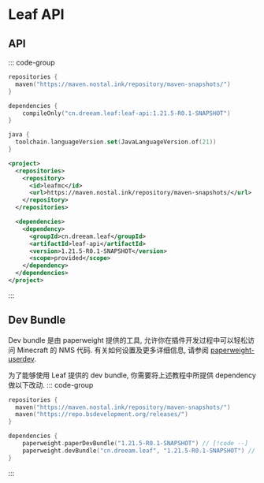 # Leaf API

## API
::: code-group
```kotlin [build.gradle.kts]
repositories {
  maven("https://maven.nostal.ink/repository/maven-snapshots/")
}

dependencies {
    compileOnly("cn.dreeam.leaf:leaf-api:1.21.5-R0.1-SNAPSHOT")
}

java {
  toolchain.languageVersion.set(JavaLanguageVersion.of(21))
}
```

```xml [pom.xml]
<project>
  <repositories>
    <repository>
      <id>leafmc</id>
      <url>https://maven.nostal.ink/repository/maven-snapshots/</url>
    </repository>
  </repositories>

  <dependencies>
    <dependency>
      <groupId>cn.dreeam.leaf</groupId>
      <artifactId>leaf-api</artifactId>
      <version>1.21.5-R0.1-SNAPSHOT</version>
      <scope>provided</scope>
    </dependency>
  </dependencies>
</project>
```
:::

## Dev Bundle
Dev bundle 是由 paperweight 提供的工具, 允许你在插件开发过程中可以轻松访问 Minecraft 的 NMS 代码.
有关如何设置及更多详细信息, 请参阅  [paperweight-userdev](https://docs.papermc.io/paper/dev/userdev/).

为了能够使用 Leaf 提供的 dev bundle, 你需要将上述教程中所提供 dependency 做以下改动.
::: code-group
```kotlin [build.gradle.kts]
repositories {
  maven("https://maven.nostal.ink/repository/maven-snapshots/")
  maven("https://repo.bsdevelopment.org/releases/")
}

dependencies {
    paperweight.paperDevBundle("1.21.5-R0.1-SNAPSHOT") // [!code --]
    paperweight.devBundle("cn.dreeam.leaf", "1.21.5-R0.1-SNAPSHOT") // [!code ++]
}
```
:::

